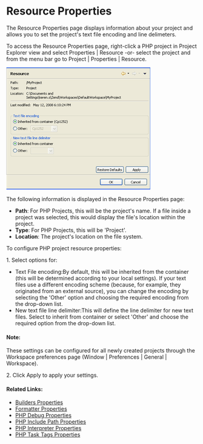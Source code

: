# Resource Properties

<!--context:resource_properties-->

The Resource Properties page displays information about your project and allows you to set the project's text file encoding and line delimeters.

To access the Resource Properties page, right-click a PHP project in Project Explorer view and select Properties | Resource -or- select the project and from the menu bar go to Project | Properties | Resource.

![properties_resource.png](images/properties_resource.png "properties_resource.png")

The following information is displayed in the Resource Properties page:

 * **Path**: For PHP Projects, this will be the project's name. If a file inside a project was selected, this would display the file's location within the project.
 * **Type**: For PHP Projects, this will be 'Project'.
 * **Location**: The project's location on the file system.

<!--ref-start-->

To configure PHP project resource properties:

1\. Select options for:

 * Text File encoding:By default, this will be inherited from the container (this will be determined according to your local settings).  If your text files use a different encoding scheme (because, for example, they originated from an external source), you can change the encoding by selecting the 'Other' option and choosing the required encoding from the drop-down list.
 * New text file line delimiter:This will define the line delimiter for new text files. Select to inherit from container or select 'Other' and choose the required option from the drop-down list.

<!--note-start-->

#### Note:

These settings can be configured for all newly created projects through the Workspace preferences page (Window | Preferences | General | Workspace).

<!--note-end-->

2\. Click Apply to apply your settings.

<!--ref-end-->

<!--links-start-->

#### Related Links:

 * [Builders Properties](016-builders_properties.md)
 * [Formatter Properties](../../032-reference/040-php_project_properties/024-code_style_properties/016-formatter_properties.md)
 * [PHP Debug Properties](040-php_debug_properties.md)
 * [PHP Include Path Properties](048-php_include_path_properties.md)
 * [PHP Interpreter Properties](056-php_interpreter_properties.md)
 * [PHP Task Tags Properties](064-php_task_tags_properties.md)

<!--links-end-->
